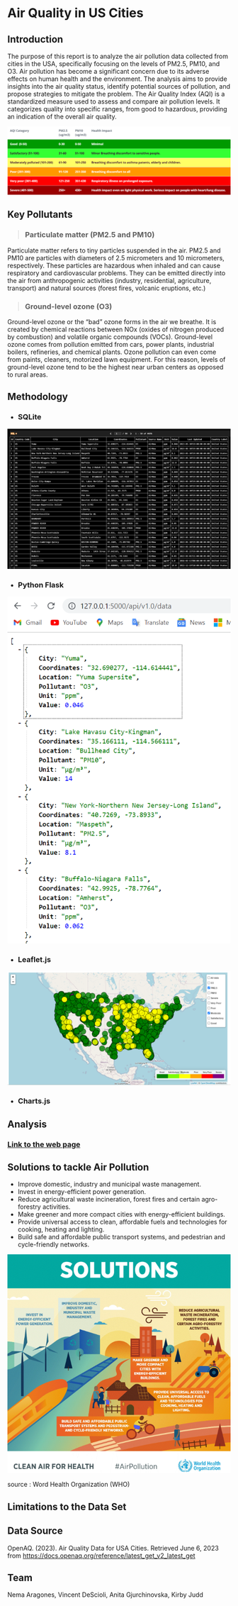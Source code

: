 # Air Quality in US Cities

##  Introduction

The purpose of this report is to analyze the air pollution data collected from cities in the USA, specifically focusing on the levels of PM2.5, PM10, and O3. Air pollution has become a significant concern due to its adverse effects on human health and the environment. The analysis aims to provide insights into the air quality status, identify potential sources of pollution, and propose strategies to mitigate the problem. 
The Air Quality Index (AQI) is a standardized measure used to assess and compare air pollution levels. It categorizes quality into specific ranges, from good to hazardous, providing an indication of the overall air quality.

![alt_text](https://github.com/kirbyjudd/Project-3-Data-Visualizations/blob/main/Images/pm_levels.png)

##  Key Pollutants

> ### Particulate matter (PM2.5 and PM10)

Particulate matter refers to tiny particles suspended in the air. PM2.5 and PM10 are particles with diameters of 2.5 micrometers and 10 micrometers, respectively. These particles are hazardous when inhaled and can cause respiratory and cardiovascular problems. They can be emitted directly into the air from anthropogenic activities (industry, residential, agriculture, transport) and natural sources (forest fires, volcanic eruptions, etc.)

> ### Ground-level ozone (O3)

Ground-level ozone or the “bad” ozone forms in the air we breathe. It is created by chemical reactions between NOx (oxides of nitrogen produced by combustion) and volatile organic compounds (VOCs). Ground-level ozone comes from pollution emitted from cars, power plants, industrial boilers, refineries, and chemical plants. Ozone pollution can even come from paints, cleaners, motorized lawn equipment. For this reason, levels of ground-level ozone tend to be the highest near urban centers as opposed to rural areas.

##  Methodology 

* ### SQLite

![alt_text](https://github.com/kirbyjudd/Project-3-Data-Visualizations/blob/main/Images/SQLite.png)

* ### Python Flask

![alt_text](https://github.com/kirbyjudd/Project-3-Data-Visualizations/blob/main/Images/Flask1.png)

* ### Leaflet.js

![alt_text](https://github.com/kirbyjudd/Project-3-Data-Visualizations/blob/main/Images/Map.png)

* ### Charts.js

## Analysis
### [Link to the web page](https://kirbyjudd.github.io/Project-3-Data-Visualizations/)

##  Solutions to tackle Air Pollution

* Improve domestic, industry and municipal waste management.
* Invest in energy-efficient power generation.
* Reduce agricultural waste incineration, forest fires and certain agro-forestry activities.
* Make greener and more compact cities with energy-efficient buildings.
* Provide universal access to clean, affordable fuels and technologies for cooking, heating and lighting.
* Build safe and affordable public transport systems, and pedestrian and cycle-friendly networks.

![alt_text](https://github.com/kirbyjudd/Project-3-Data-Visualizations/blob/main/Images/Solutions.png)

source : Word Health Organization (WHO)

## Limitations to the Data Set

##  Data Source

OpenAQ. (2023). Air Quality Data for USA Cities. Retrieved June 6, 2023 from https://docs.openaq.org/reference/latest_get_v2_latest_get

## Team  

Nema Aragones, Vincent DeScioli, Anita Gjurchinovska, Kirby Judd

